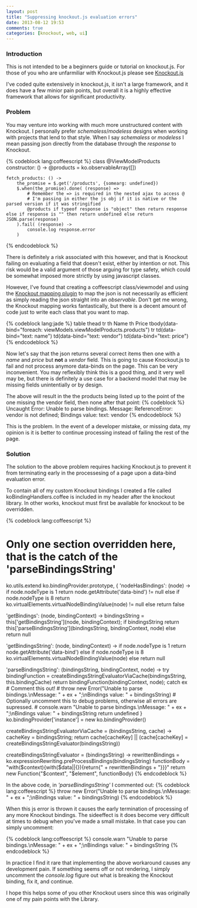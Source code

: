 ```yaml
---
layout: post
title: "Suppressing knockout.js evaluation errors"
date: 2013-08-12 19:53
comments: true
categories: [knockout, web, ui]
---
```


### Introduction

This is not intended to be a beginners guide or tutorial on knockout.js.  For those of you who are unfarmiliar with Knockout.js please see [Knockout.js](http://knockoutjs.com/) 

I've coded quite extensively in knockout.js, it isn't a large framework, and it does have a few minior pain points, but overall it is a highly effective framework that allows for significant productivity.

### Problem

You may venture into working with much more unstructured content with Knockout.  I personally prefer *schemaless*/*modeless* designs when working with projects that lend to that style.  When I say *schemaless* or *modeless* I mean passing json directly from the database through the *response* to Knockout.

{% codeblock lang:coffeescript %}
class @ViewModelProducts
    constructor: () ->
        @products = ko.observableArray([])

    fetch_products: () ->
        the_promise = $.get('/products', {somearg: undefined})
        $.when(the_promise).done( (response) =>
            # Remember the => is required in the nested ajax to access @
            # I'm passing in either the js obj if it is native or the parsed version if it was stringified
            @products if typeof response is "object" then return response else if response is "" then return undefined else return JSON.parse(response)
        ).fail( (response) ->
            console.log response.error
        )
{% endcodeblock %}

There is definitely a risk associated with this however, and that is Knockout failing on evaluating a field that doesn't exist, either by intention or not.   This risk would be a valid argument of those arguing for type safety, which could be somewhat imposed more strictly by using javascript classes.

However, I've found that creating a coffeescript class/viewmodel and using the [Knockout mapping plugin](http://knockoutjs.com/documentation/plugins-mapping.html) to map the json is not necessarily as efficient as simply reading the json straight into an *observable*.  Don't get me wrong, the Knockout mapping works fantastically, but there is a decent amount of code just to write each class that you want to map. 

{% codeblock lang:jade %}
table
    thead
        tr
            th Name
            th Price
    tbody(data-bind="foreach: viewModels.viewModelProducts.products")
        tr
            td(data-bind="text: name")
            td(data-bind="text: vendor")
            td(data-bind="text: price")
{% endcodeblock %}

Now let's say that the json returns several correct items then one with a  *name* and *price* but __not__ a *vendor* field.  This is going to cause Knockout.js to fail and not process anymore data-binds on the page.  This can be very inconvenient.  You may reflexibly think this is a good thing, and it very well may be, but there is definitely a use case for a backend model that may be missing fields unintentially or by design.

The above will result in the the products being listed up to the point of the one missing the vendor field, then none after that point:
{% codeblock %}
Uncaught Error: Unable to parse bindings.
Message: ReferenceError: vendor is not defined;
Bindings value: text: vendor
{% endcodeblock %}

This is the problem.  In the event of a developer mistake, or missing data, my opinion is it is better to continue processing instead of failing the rest of the page.

### Solution

The solution to the above problem requires hacking Knockout.js to prevent it from terminating early in the processesing of a page upon a data-bind evaluation error.

To contain all of my custom Knockout bindings I created a file called koBindingHandlers.coffee is included in my header after the knockout library.  In other works, knockout must first be available for knockout to be overridden.

{% codeblock lang:coffeescript %}
# Only one section overridden here, that is the catch of the 'parseBindingsString'
ko.utils.extend ko.bindingProvider.prototype, {
  'nodeHasBindings': (node) ->
    if node.nodeType is 1
      return node.getAttribute('data-bind') != null
    else if node.nodeType is 8
      return ko.virtualElements.virtualNodeBindingValue(node) != null
    else
      return false

  'getBindings': (node, bindingContext) ->
    bindingsString = this['getBindingsString'](node, bindingContext);
    if bindingsString
      return this['parseBindingsString'](bindingsString, bindingContext, node)
    else
      return null

  'getBindingsString': (node, bindingContext) ->
    if node.nodeType is 1
      return node.getAttribute('data-bind')
    else if node.nodeType is 8
      ko.virtualElements.virtualNodeBindingValue(node)
    else
      return null

  'parseBindingsString': (bindingsString, bindingContext, node) ->
    try
      bindingFunction = createBindingsStringEvaluatorViaCache(bindingsString, this.bindingCache)
      return bindingFunction(bindingContext, node);
    catch ex
      # Comment this out!
      # throw new Error("Unable to parse bindings.\nMessage: " + ex + ";\nBindings value: " + bindingsString)
      # Optionally uncomment this to debug problems, otherwise all errors are supressed.
      # console.warn "Unable to parse bindings.\nMessage: " + ex + ";\nBindings value: " + bindingsString
      return undefined
}
ko.bindingProvider['instance'] = new ko.bindingProvider()

createBindingsStringEvaluatorViaCache = (bindingsString, cache) ->
  cacheKey = bindingsString;
  return cache[cacheKey] || (cache[cacheKey] = createBindingsStringEvaluator(bindingsString))

createBindingsStringEvaluator = (bindingsString) ->
  rewrittenBindings = ko.expressionRewriting.preProcessBindings(bindingsString)
  functionBody = "with($context){with($data||{}){return{" + rewrittenBindings + "}}}"
  return new Function("$context", "$element", functionBody)
{% endcodeblock %}

In the above code, in *'parseBindingsString'* I commented out:
{% codeblock lang:coffeescript %}
throw new Error("Unable to parse bindings.\nMessage: " + ex + ";\nBindings value: " + bindingsString)
{% endcodeblock %}

When this js error is thrown it causes the early termination of processing of any more Knockout bindings.  The sideeffect is it does become very difficult at times to debug when you've made a small mistake.  In that case you can simply uncomment:

{% codeblock lang:coffeescript %}
console.warn "Unable to parse bindings.\nMessage: " + ex + ";\nBindings value: " + bindingsString
{% endcodeblock %}

In practice I find it rare that implementing the above workaround causes any development pain.  If something seems off or not rendering, I simply uncomment the *console.log* figure out what is breaking the Knockout binding, fix it, and continue. 

I hope this helps some of you other Knockout users since this was originally one of my pain points with the Library.
